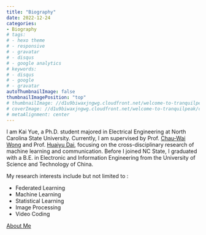 ```yaml
---
title: "Biography"
date: 2022-12-24
categories:
- Biography
# tags:
# - hexo theme
# - responsive
# - gravatar
# - disqus
# - google analytics
# keywords:
# - disqus
# - google
# - gravatar
autoThumbnailImage: false
thumbnailImagePosition: "top"
# thumbnailImage: //d1u9biwaxjngwg.cloudfront.net/welcome-to-tranquilpeak/city-750.jpg
# coverImage: //d1u9biwaxjngwg.cloudfront.net/welcome-to-tranquilpeak/city.jpg
# metaAlignment: center
---
```


I am Kai Yue, a Ph.D. student majored in Electrical Engineering at North Carolina State University. Currently, I am supervised by Prof. [Chau-Wai Wong](https://ncsu-wong.org/) and Prof. [Huaiyu Dai](https://www.ece.ncsu.edu/people/hdai/), focusing on the cross-disciplinary research of machine learning and communication. Before I joined NC State, I graduated with a B.E. in Electronic and Information Engineering from the University of Science and Technology of China. 

<!--more-->

My research interests include but not limited to :
- Federated Learning 
- Machine Learning
- Statistical Learning
- Image Processing
- Video Coding

<!-- I served as 
- Conference reviewer of [WIFS 2020](https://www.wifs2020.nyu.edu/). -->

[About Me](/honor)